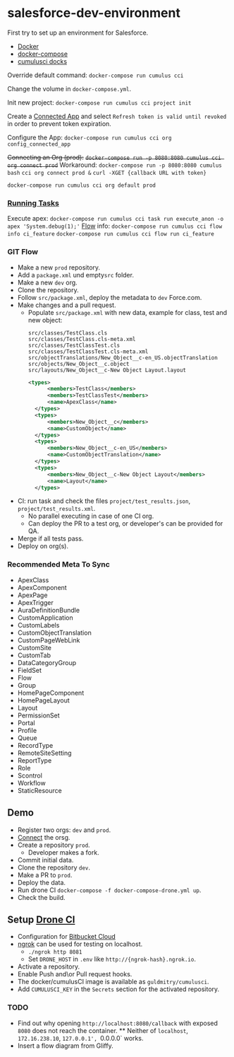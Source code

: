 # salesforce-dev-environment
First try to set up an environment for Salesforce.

* [Docker](https://www.docker.com/)
* [docker-compose](https://docs.docker.com/compose/)
* [cumulusci docks](http://cumulusci.readthedocs.io/en/latest/tutorial.html)

Override default command:
`docker-compose run cumulus cci`

Change the volume in `docker-compose.yml`.

Init new project:
`docker-compose run cumulus cci project init`

Create a [Connected App](http://cumulusci.readthedocs.io/en/latest/tutorial.html#part-3-connecting-salesforce-orgs) and select `Refresh token is valid until revoked` in order to prevent token expiration.

Configure the App:
`docker-compose run cumulus cci org config_connected_app`

~~Connecting an Org (prod):~~
~~`docker-compose run -p 8080:8080 cumulus cci org connect prod`~~
Workaround:
`docker-compose run -p 8080:8080 cumulus bash`
`cci org connect prod &`
`curl -XGET {callback URL with token}`

`docker-compose run cumulus cci org default prod`

### [Running Tasks](http://cumulusci.readthedocs.io/en/latest/tutorial.html#part-4-running-tasks)
Execute apex:
`docker-compose run cumulus cci task run execute_anon -o apex 'System.debug(1);'`
[Flow](http://cumulusci.readthedocs.io/en/latest/tutorial.html#part-5-flows) info:
`docker-compose run cumulus cci flow info ci_feature`
`docker-compose run cumulus cci flow run ci_feature`

### GIT Flow
* Make a new `prod` repository.
* Add a `package.xml` und empty`src` folder.
* Make a new `dev` org.
* Clone the repository.
* Follow `src/package.xml`, deploy the metadata to `dev` Force.com.
* Make changes and a pull request.
  * Populate `src/package.xml` with new data, example for class, test and new object:
      ```
      src/classes/TestClass.cls
      src/classes/TestClass.cls-meta.xml
      src/classes/TestClassTest.cls
      src/classes/TestClassTest.cls-meta.xml
      src/objectTranslations/New_Object__c-en_US.objectTranslation
      src/objects/New_Object__c.object
      src/layouts/New_Object__c-New Object Layout.layout
      ```
      ```xml
      <types>
            <members>TestClass</members>
            <members>TestClassTest</members>
            <name>ApexClass</name>
        </types>
        <types>
            <members>New_Object__c</members>
            <name>CustomObject</name>
        </types>
        <types>
            <members>New_Object__c-en_US</members>
            <name>CustomObjectTranslation</name>
        </types>
        <types>
            <members>New_Object__c-New Object Layout</members>
            <name>Layout</name>
        </types>
    ```
* CI: run task and check the files `project/test_results.json`, `project/test_results.xml`.
  * No parallel executing in case of one CI org.
  * Can deploy the PR to a test org, or developer's can be provided for QA.
* Merge if all tests pass.
* Deploy on org(s).

### Recommended Meta To Sync
* ApexClass
* ApexComponent
* ApexPage
* ApexTrigger
* AuraDefinitionBundle
* CustomApplication
* CustomLabels
* CustomObjectTranslation
* CustomPageWebLink
* CustomSite
* CustomTab
* DataCategoryGroup
* FieldSet
* Flow
* Group
* HomePageComponent
* HomePageLayout
* Layout
* PermissionSet
* Portal
* Profile
* Queue
* RecordType
* RemoteSiteSetting
* ReportType
* Role
* Scontrol
* Workflow
* StaticResource

## Demo
* Register two orgs: `dev` and `prod`.
* [Connect](http://cumulusci.readthedocs.io/en/latest/tutorial.html#part-3-connecting-salesforce-orgs) the orsg.
* Create a repository `prod`.
  * Developer makes a fork.
* Commit initial data.
* Clone the repository `dev`.
* Make a PR to `prod`.
* Deploy the data.
* Run drone CI `docker-compose -f docker-compose-drone.yml up`.
* Check the build.

## Setup [Drone CI](http://docs.drone.io)
* Configuration for [Bitbucket Cloud](http://docs.drone.io/install-for-bitbucket-cloud/)
* [ngrok](https://ngrok.com/) can be used for testing on localhost.
  * `./ngrok http 8081`
  * Set `DRONE_HOST` in `.env` like `http://{ngrok-hash}.ngrok.io`.
* Activate a repository.
* Enable Push and\or Pull request hooks.
* The docker/cumulusCI image is available as `guldmitry/cumulusci`.
* Add `CUMULUSCI_KEY` in the `Secrets` section for the activated repository.

### TODO
* Find out why opening `http://localhost:8080/callback` with exposed `8080` does not reach the container.
** Neither of `localhost`, `172.16.238.10`, `127.0.0.1', `0.0.0.0` works.
* Insert a flow diagram from Gliffy.
